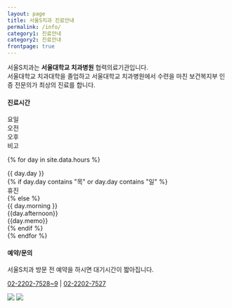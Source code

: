 ```yaml
---
layout: page
title: 서울S치과 진료안내
permalink: /info/
category1: 진료안내
category2: 진료안내
frontpage: true
---
```

<p>서울S치과는 <b>서울대학교 치과병원</b> 협력의료기관입니다.<BR>
서울대학교 치과대학을 졸업하고 서울대학교 치과병원에서 수련을 마친 보건복지부 인증 전문의가 최상의 진료를 합니다.</p>
<h4>진료시간</h4>
<div class="row hours">
<div class="col-12">
<div class="row header {% cycle 'rowColor1', 'rowColor2' %}">
  <div class="col-1">요일</div>
  <div class="col-4">오전</div>
  <div class="col-4">오후</div>
  <div class="col-3">비고</div>
</div>

{% for day in site.data.hours %}
<div class="row {% cycle 'rowColor1', 'rowColor2' %}">

  <div class="col-1">{{ day.day }}</div>
  {% if day.day contains "목" or day.day contains "일" %}
  <div class="col-10">휴진</div>
  {% else %}
  <div class="col-4 morning">{{ day.morning }}</div>
  <div class="col-4 afternoon">{{day.afternoon}}</div>
  <div class="col-3 afternoon">{{day.memo}}</div>
  {% endif %}

</div>
{% endfor %}

</div></div>

<p></p>

<h4>예약/문의</h4>

<p>서울S치과 방문 전 예약을 하시면 대기시간이 짧아집니다.</p>
<p><i style="width: 1.5em;" class="fa fa-phone"></i><a href="tel:+82222027528">02-2202-7528</a><a href="tel:+82222027529">~9</a> | <i style="width: 1.5em;" class="fa fa-fax"></i><a href="tel:+82222027527">02-2202-7527</a></p>

<img src="{{ site.url }}/img/m1_s3_img1.gif">
<img src="http://www.sorthodontic.com/image/m1_s3_img2.gif">
